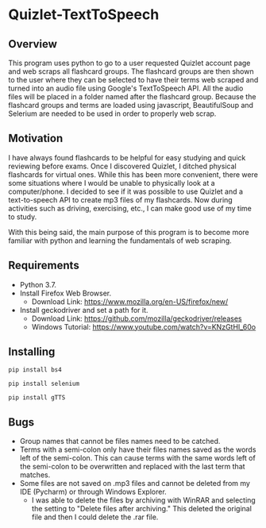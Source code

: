 # Quizlet-TextToSpeech
## Overview
This program uses python to go to a user requested Quizlet account page and web scraps all flashcard groups. 
The flashcard groups are then shown to the user where they can be selected to have their terms web scraped and turned 
into an audio file using Google's TextToSpeech API. All the audio files will be placed in a folder named after the 
flashcard group. Because the flashcard groups and terms are loaded using javascript, BeautifulSoup and Selerium are needed 
to be used in order to properly web scrap.

## Motivation
I have always found flashcards to be helpful for easy studying and quick reviewing before exams. Once I discovered Quizlet,
I ditched physical flashcards for virtual ones. While this has been more convenient, there were some situations where I 
would be unable to physically look at a computer/phone. I decided to see if it was possible to use Quizlet and a 
text-to-speech API to create mp3 files of my flashcards. Now during activities such as driving, exercising, etc., I can 
make good use of my time to study.

With this being said, the main purpose of this program is to become more familiar with python and learning the fundamentals 
of web scraping.

## Requirements
* Python 3.7.
* Install Firefox Web Browser.
    * Download Link: https://www.mozilla.org/en-US/firefox/new/  
* Install geckodriver and set a path for it.
    * Download Link: https://github.com/mozilla/geckodriver/releases
    * Windows Tutorial: https://www.youtube.com/watch?v=KNzGtHI_60o

## Installing
`pip install bs4`

`pip install selenium`

`pip install gTTS` 
    
## Bugs
* Group names that cannot be files names need to be catched.
* Terms with a semi-colon only have their files names saved as the words left of the semi-colon. This can cause terms 
with the same words left of the semi-colon to be overwritten and replaced with the last term that matches.
* Some files are not saved on .mp3 files and cannot be deleted from my IDE (Pycharm) or through Windows Explorer.
    * I was able to delete the files by archiving with WinRAR and selecting the setting to "Delete files after archiving."
    This deleted the original file and then I could delete the .rar file.
